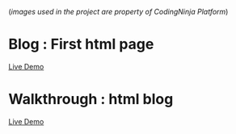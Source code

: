 (*images used in the project are property of CodingNinja Platform*)

# Blog : First html page
<a href = "https://codepen.io/rahulWadhwa/pen/GRNJGVR">Live Demo </a>

# Walkthrough : html blog
<a href = "">Live Demo</a>
